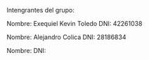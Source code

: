 Intengrantes del grupo:

Nombre: Exequiel Kevin Toledo 
DNI: 42261038


Nombre: Alejandro Colica 
DNI: 28186834


Nombre: 
DNI:
